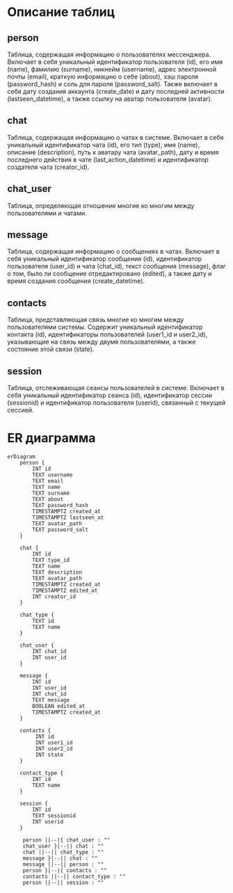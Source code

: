 # Описание таблиц
## person 
Таблица, содержащая информацию о пользователях мессенджера. Включает в себя уникальный идентификатор пользователя (id), его имя (name), фамилию (surname), никнейм (username), адрес электронной почты (email), краткую информацию о себе (about), хэш пароля (password_hash) и соль для пароля (password_salt). Также включает в себя дату создания аккаунта (create_date) и дату последней активности (lastseen_datetime), а также ссылку на аватар пользователя (avatar).

## chat
Таблица, содержащая информацию о чатах в системе. Включает в себя уникальный идентификатор чата (id), его тип (type), имя (name), описание (description), путь к аватару чата (avatar_path), дату и время последнего действия в чате (last_action_datetime) и идентификатор создателя чата (creator_id).

## chat_user
Таблица, определяющая отношение многие ко многим между пользователями и чатами.

## message 
Таблица, содержащая информацию о сообщениях в чатах. Включает в себя уникальный идентификатор сообщения (id), идентификатор пользователя (user_id) и чата (chat_id), текст сообщения (message), флаг о том, было ли сообщение отредактировано (edited), а также дату и время создания сообщения (create_datetime).

## contacts
Таблица, представляющая связь многие ко многим между пользователями системы. Содержит уникальный идентификатор контакта (id), идентификаторы пользователей (user1_id и user2_id), указывающие на связь между двумя пользователями, а также состояние этой связи (state).

## session
Таблица, отслеживающая сеансы пользователей в системе. Включает в себя уникальный идентификатор сеанса (id), идентификатор сессии (sessionid) и идентификатор пользователя (userid), связанный с текущей сессией.

# ER диаграмма

```mermaid
erDiagram
    person {
        INT id
        TEXT username
        TEXT email
        TEXT name
        TEXT surname
        TEXT about
        TEXT password_hash
        TIMESTAMPTZ created_at
        TIMESTAMPTZ lastseen_at
        TEXT avatar_path
        TEXT password_salt
    }
    
    chat {
        INT id
        TEXT type_id
        TEXT name
        TEXT description
        TEXT avatar_path
        TIMESTAMPTZ created_at
        TIMESTAMPTZ edited_at
        INT creator_id
    }
    
    chat_type {
        TEXT id   
        TEXT name 
    }
    
    chat_user {
        INT chat_id
        INT user_id
    }
    
    message {
        INT id
        INT user_id
        INT chat_id
        TEXT message
        BOOLEAN edited_at
        TIMESTAMPTZ created_at
    }
    
    contacts {
         INT id
         INT user1_id
         INT user2_id
         INT state
    }
    
    contact_type {
        INT id
        TEXT name
    }
    
    session {
        INT id
        TEXT sessionid
        INT userid
    }
    
     person ||--|{ chat_user : ""
     chat_user }|--|| chat : ""
     chat ||--|| chat_type : ""
     message }|--|| chat : ""
     message ||--|| person : ""
     person }|--|{ contacts : ""
     contacts ||--|| contact_type : ""
     person ||--|| session : ""
```
